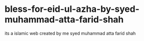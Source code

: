 # bless-for-eid-ul-azha-by-syed-muhammad-atta-farid-shah
its a islamic web created by me syed muhammad atta farid shah
